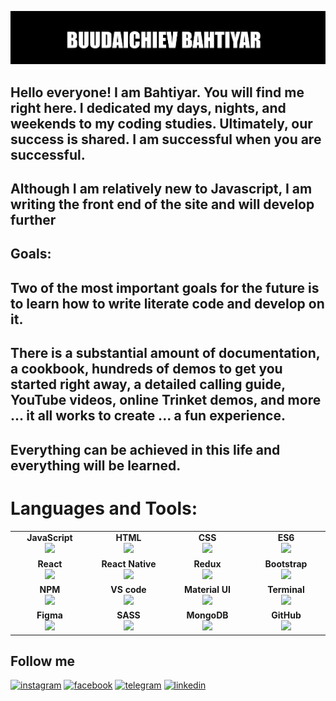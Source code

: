 [![Header](https://github.com/buudaichievv/buudaichievv/blob/main/assets/photo.png)]()


## Hello everyone! I am Bahtiyar. You will find me right here. I dedicated my days, nights, and weekends to my coding studies. Ultimately, our success is shared. I am successful when you are successful.

## Although I am relatively new to Javascript, I am writing the front end of the site and will develop further

## Goals:
## Two of the most important goals for the future is to learn how to write literate code and develop on it.

## There is a substantial amount of documentation, a cookbook, hundreds of demos to get you started right away, a detailed calling guide, YouTube videos, online Trinket demos, and more ... it all works to create ... a fun experience.

## Everything can be achieved in this life and everything will be learned.

#  Languages and Tools:
<table>
  <tbody width='100%'>
    <tr valign="top">
      </td>
      <td width="20%" align="center">
        <span><b>JavaScript</b></span><br>
        <img height="64px" src="https://cdn.svgporn.com/logos/javascript.svg">
      </td>
      <td width="20%" align="center">
        <span><b>HTML</b></span><br>
        <img height="64px" src="https://cdn.svgporn.com/logos/html-5.svg">
      </td>
      <td width="20%" align="center">
        <span><b>CSS</b></span><br>
        <img height="64px" src="https://i.pinimg.com/originals/eb/7e/20/eb7e20e646f5b7ec9ed4f8f78a5dee8f.png">
      </td>
      <td width="20%" align="center">
        <span><b>ES6</b></span><br>
        <img height="64px" src="https://cdn.svgporn.com/logos/es6.svg">
      </td>
    <tr valign="top">
      <td width="20%" align="center">
        <span><b>React</b></span><br>
        <img height="64px" src="https://raw.githubusercontent.com/rexxars/react-hexagon/master/logo/react-hexagon.png">
      </td>
      <td width="20%" align="center">
        <span><b>React Native</b></span><br>
        <img height="64px" src="https://uploads-ssl.webflow.com/5f7e5e6baa583c5cfd9abbfa/5fc8ec918d3fb845737c971a_logo-react-icon.png">
      </td>
            <td width="20%" align="center">
        <span><b>Redux</b></span><br>
        <img height="64px" src="https://cdn.svgporn.com/logos/redux.svg">
      </td>
       <td width="20%" align="center">
        <span><b>Bootstrap</b></span><br>
        <img height="64px" src="https://getbootstrap.com/docs/5.0/assets/brand/bootstrap-logo-black.svg">
      </td>
    </tr>
    <tr valign="top">
    <td width="20%" align="center">
        <span><b>NPM</b></span><br>
        <img height="64px" src="https://cdn.svgporn.com/logos/npm.svg">
      </td>
      <td width="20%" align="center">
        <span><b>VS code</b></span><br>
        <img height="64px" src="https://cdn.svgporn.com/logos/visual-studio-code.svg">
              <td width="20%" align="center">
        <span><b>Material UI</b></span><br>
        <img height="64px" src="https://icons.veryicon.com/png/o/object/material_design_icons/material-ui-1.png">
      </td>
       <td width="20%" align="center">
        <span><b>Terminal</b></span><br>
        <img height="64px" src="https://cdn.svgporn.com/logos/terminal.svg">
      </td>
      <tr valign=""top>
       <td width="20%" align="center">
        <span><b>Figma</b></span><br>
        <img height="64px" src="https://cdn.dribbble.com/users/2653319/screenshots/6813714/figma_logo_animation.gif">
      </td>
        <td width="20%" align="center">
        <span><b>SASS</b></span><br>
        <img height="64px" src="https://i.pinimg.com/originals/1e/e1/db/1ee1db8ba0f4ae9cec4de9ccc5681f5e.png">
      </td>
        <td width="20%" align="center">
        <span><b>MongoDB</b></span><br>
        <img height="64px" src="https://developer-tech.com/wp-content/uploads/sites/3/2021/02/mongodb-atlas-google-cloud-partnership-nosql-databases-integrations-2.jpg">
      </td>
        <td width="20%" align="center">
        <span><b>GitHub</b></span><br>
        <img height="64px" src="https://cdn.iconscout.com/icon/free/png-256/github-154-675675.png">
      </td>
  </tbody>
</table>


## Follow me
[![instagram](https://img.shields.io/badge/-INSTAGRAM-090909?style=for-the-badge&logo=instagram&logoColor)](https://www.instagram.com/buudaichievv/?hl=ru)
[![facebook](https://img.shields.io/badge/-facebook-090909?style=for-the-badge&logo=facebook&logoColor)](https://www.facebook.com/profile.php?id=100023737991802)
[![telegram](https://img.shields.io/badge/-telegram-090909?style=for-the-badge&logo=telegram&logoColor)](https://t.me/buudaichievv)
[![linkedin](https://img.shields.io/badge/-linkedin-090909?style=for-the-badge&logo=linkedin&logoColor=blue)](https://www.linkedin.com/in/%D0%B1%D0%B0%D1%85%D1%82%D0%B8%D1%8F%D1%80-%D1%8D%D0%B3%D0%B0%D0%BC%D0%B1%D0%B5%D1%80%D0%B4%D0%B8%D0%B5%D0%B2-3a3567217/)